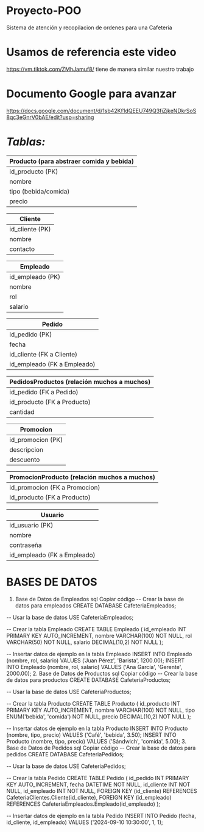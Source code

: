 # Proyecto-POO
Sistema de atención y recopilacion de ordenes para una Cafeteria

# Usamos de referencia este video
https://vm.tiktok.com/ZMhJamuf8/
tiene de manera similar nuestro trabajo

# Documento Google para avanzar
https://docs.google.com/document/d/1sb42Kf1dQEEU749Q3fiZjkeNDkrSoS8qc3eGnrV0bAE/edit?usp=sharing

# ***Tablas:***
|Producto (para abstraer comida y bebida)|
|----------------------------------------|
|id_producto (PK)                        |
|nombre                                  |
|tipo (bebida/comida)                    |
|precio                                  |


|Cliente                                 |
|----------------------------------------|
|id_cliente (PK)                         |
|nombre                                  |
|contacto                                |


|Empleado                                |
|----------------------------------------|
|id_empleado (PK)                        |
|nombre                                  |
|rol                                     |
|salario                                 |


|Pedido                                  |
|----------------------------------------|
|id_pedido (PK)                          |
|fecha                                   |
|id_cliente (FK a Cliente)               |
|id_empleado (FK a Empleado)             |


|PedidosProductos (relación muchos a muchos)|
|--------------------------------------------|
|id_pedido (FK a Pedido)                     |
|id_producto (FK a Producto)                 |
|cantidad                                    |


|Promocion                                 |
|------------------------------------------|
|id_promocion (PK)                         |
|descripcion                               |
|descuento                                 |


|PromocionProducto (relación muchos a muchos)|
|--------------------------------------------|
|id_promocion (FK a Promocion)               |
|id_producto (FK a Producto)                 |


|Usuario                                   |
|------------------------------------------|
|id_usuario (PK)                           |
|nombre                                    |
|contraseña                                |
|id_empleado (FK a Empleado)               |

# BASES DE DATOS

1. Base de Datos de Empleados
sql
Copiar código
-- Crear la base de datos para empleados
CREATE DATABASE CafeteriaEmpleados;

-- Usar la base de datos
USE CafeteriaEmpleados;

-- Crear la tabla Empleado
CREATE TABLE Empleado (
    id_empleado INT PRIMARY KEY AUTO_INCREMENT,
    nombre VARCHAR(100) NOT NULL,
    rol VARCHAR(50) NOT NULL,
    salario DECIMAL(10,2) NOT NULL
);

-- Insertar datos de ejemplo en la tabla Empleado
INSERT INTO Empleado (nombre, rol, salario) VALUES ('Juan Pérez', 'Barista', 1200.00);
INSERT INTO Empleado (nombre, rol, salario) VALUES ('Ana García', 'Gerente', 2000.00);
2. Base de Datos de Productos
sql
Copiar código
-- Crear la base de datos para productos
CREATE DATABASE CafeteriaProductos;

-- Usar la base de datos
USE CafeteriaProductos;

-- Crear la tabla Producto
CREATE TABLE Producto (
    id_producto INT PRIMARY KEY AUTO_INCREMENT,
    nombre VARCHAR(100) NOT NULL,
    tipo ENUM('bebida', 'comida') NOT NULL,
    precio DECIMAL(10,2) NOT NULL
);

-- Insertar datos de ejemplo en la tabla Producto
INSERT INTO Producto (nombre, tipo, precio) VALUES ('Café', 'bebida', 3.50);
INSERT INTO Producto (nombre, tipo, precio) VALUES ('Sándwich', 'comida', 5.00);
3. Base de Datos de Pedidos
sql
Copiar código
-- Crear la base de datos para pedidos
CREATE DATABASE CafeteriaPedidos;

-- Usar la base de datos
USE CafeteriaPedidos;

-- Crear la tabla Pedido
CREATE TABLE Pedido (
    id_pedido INT PRIMARY KEY AUTO_INCREMENT,
    fecha DATETIME NOT NULL,
    id_cliente INT NOT NULL,
    id_empleado INT NOT NULL,
    FOREIGN KEY (id_cliente) REFERENCES CafeteriaClientes.Cliente(id_cliente),
    FOREIGN KEY (id_empleado) REFERENCES CafeteriaEmpleados.Empleado(id_empleado)
);

-- Insertar datos de ejemplo en la tabla Pedido
INSERT INTO Pedido (fecha, id_cliente, id_empleado) VALUES ('2024-09-10 10:30:00', 1, 1);
